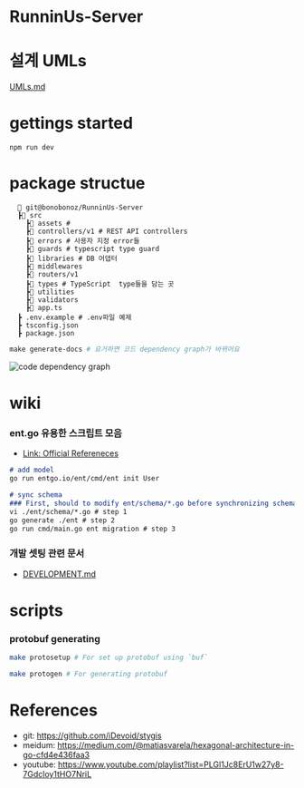 # RunninUs-Server

# 설계 UMLs

[UMLs.md](./UMLs.md)

# gettings started

```
npm run dev
```

# package structue
```
  📂 git@bonobonoz/RunninUs-Server
  ┣📂 src
    ┣📂 assets # 
    ┣📂 controllers/v1 # REST API controllers
    ┣📂 errors # 사용자 지정 error들
    ┣📂 guards # typescript type guard
    ┣📂 libraries # DB 어댑터
    ┣📂 middlewares
    ┣📂 routers/v1 
    ┣📂 types # TypeScript  type들을 담는 곳
    ┣📂 utilities 
    ┣📂 validators 
    ┣📜 app.ts 
  ┣ .env.example # .env파일 예제
  ┣ tsconfig.json
  ┣ package.json

```

``` makefile
make generate-docs # 요거하면 코드 dependency graph가 바뀌어요
```

![code dependency graph](./doc/_images/godepgraph.png)



# wiki

### ent.go 유용한 스크립트 모음

- [Link: Official Refereneces](https://entgo.io/docs/getting-started)

``` markdown
# add model
go run entgo.io/ent/cmd/ent init User

# sync schema
### First, should to modify ent/schema/*.go before synchronizing schema
vi ./ent/schema/*.go # step 1
go generate ./ent # step 2
go run cmd/main.go ent migration # step 3


```

### 개발 셋팅 관련 문서

- [DEVELOPMENT.md](https://github.com/sundaytycoon/buttons-api/blob/main/DEVELOPMENT.md)

# scripts

### protobuf generating

``` bash
make protosetup # For set up protobuf using `buf`

make protogen # For generating protobuf
```

# References

- git: https://github.com/iDevoid/stygis
- meidum: https://medium.com/@matiasvarela/hexagonal-architecture-in-go-cfd4e436faa3
- youtube: https://www.youtube.com/playlist?list=PLGl1Jc8ErU1w27y8-7Gdcloy1tHO7NriL
